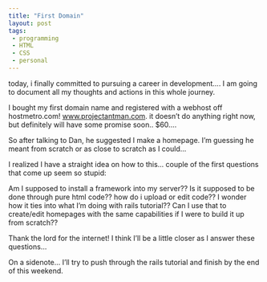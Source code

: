 ```yaml
---
title: "First Domain"
layout: post
tags: 
 - programming
 - HTML
 - CSS
 - personal
---
```



today, i finally committed to pursuing a career in development.... I am going to document all my thoughts and actions in this whole journey. 

I bought my first domain name and registered with a webhost off hostmetro.com! www.projectantman.com. it doesn’t do anything right now, but definitely will have some promise soon.. $60....

So after talking to Dan, he suggested I make a homepage. I’m guessing he meant from scratch or as close to scratch as I could...

I realized I have a straight idea on how to this... couple of the first questions that come up seem so stupid: 

Am I supposed to install a framework into my server?? 
Is it supposed to be done through pure html code??
how do i upload or edit code?? 
I wonder how it ties into what I’m doing with rails tutorial?? Can I use that to create/edit homepages with the same capabilities if I were to build it up from scratch??

Thank the lord for the internet! I think I’ll be a little closer as I answer these questions...

On a sidenote... I’ll try to push through the rails tutorial and finish by the end of this weekend.
